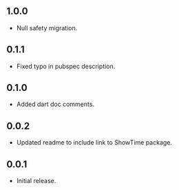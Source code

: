 ## 1.0.0
* Null safety migration.

## 0.1.1
* Fixed typo in pubspec description.

## 0.1.0
* Added dart doc comments.

## 0.0.2
* Updated readme to include link to ShowTime package.

## 0.0.1
* Initial release.

